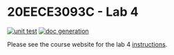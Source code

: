 # 20EECE3093C - Lab 4

[![unit test](https://github.com/asteph03/lab-4-asteph03/actions/workflows/ci-pytest.yaml/badge.svg?event=push)](https://github.com/asteph03/lab-4-asteph03/actions/workflows/ci-pytest.yaml)
[![doc generation](https://github.com/asteph03/lab-4-asteph03/actions/workflows/ci-sphinx.yaml/badge.svg?event=push)](https://github.com/asteph03/lab-4-asteph03/actions/workflows/ci-sphinx.yaml)

Please see the course website for the lab 4 [instructions](https://20eece3093c-24ss.github.io/graded_artifacts/lab_assignments/lab_4.html).
